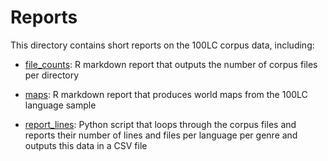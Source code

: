 # Reports

This directory contains short reports on the 100LC corpus data, including:

* [file_counts](file_counts): R markdown report that outputs the number of corpus files per directory

* [maps](maps): R markdown report that produces world maps from the 100LC language sample

* [report_lines](report_lines): Python script that loops through the corpus files and reports their number of lines and files per language per genre and outputs this data in a CSV file

